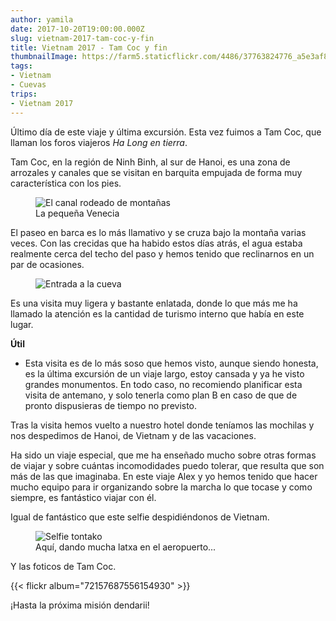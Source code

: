 ```yaml
---
author: yamila
date: 2017-10-20T19:00:00.000Z
slug: vietnam-2017-tam-coc-y-fin
title: Vietnam 2017 - Tam Coc y fin
thumbnailImage: https://farm5.staticflickr.com/4486/37763824776_a5e3af832b_c.jpg
tags:
- Vietnam
- Cuevas
trips:
- Vietnam 2017
---
```


Último día de este viaje y última excursión. Esta vez fuimos a Tam Coc, que llaman los foros viajeros <em>Ha Long en tierra</em>.

<!--more-->

Tam Coc, en la región de Ninh Binh, al sur de Hanoi, es una zona de arrozales y canales que se visitan en barquita empujada de forma muy característica con los pies.

<figure class="pano">
<img src="https://c1.staticflickr.com/5/4462/37812227971_9f8a776fc3_o.jpg" alt="El canal rodeado de montañas" />
<figcaption>La pequeña Venecia</figcaption>
</figure>

El paseo en barca es lo más llamativo y se cruza bajo la montaña varias veces. Con las crecidas que ha habido estos días atrás, el agua estaba realmente cerca del techo del paso y hemos tenido que reclinarnos en un par de ocasiones.

<figure>
<img src="https://farm5.staticflickr.com/4486/37763824776_a5e3af832b_c.jpg" alt="Entrada a la cueva" />
</figure>

Es una visita muy ligera y bastante enlatada, donde lo que más me ha llamado la atención es la cantidad de turismo interno que había en este lugar.

<strong>Útil</strong>

- Esta visita es de lo más soso que hemos visto, aunque siendo honesta, es la última excursión de un viaje largo, estoy cansada y ya he visto grandes monumentos. En todo caso, no recomiendo planificar esta visita de antemano, y solo tenerla como plan B en caso de que de pronto dispusieras de tiempo no previsto.

Tras la visita hemos vuelto a nuestro hotel donde teníamos las mochilas y nos despedimos de Hanoi, de Vietnam y de las vacaciones.

Ha sido un viaje especial, que me ha enseñado mucho sobre otras formas de viajar y sobre cuántas incomodidades puedo tolerar, que resulta que son más de las que imaginaba. En este viaje Alex y yo hemos tenido que hacer mucho equipo para ir organizando sobre la marcha lo que tocase y como siempre, es fantástico viajar con él.

Igual de fantástico que este selfie despidiéndonos de Vietnam.

<figure>
<img src="https://farm5.staticflickr.com/4464/37812233411_d6035b3aac_c.jpg" alt="Selfie tontako" />
<figcaption>Aquí, dando mucha latxa en el aeropuerto...</figcaption>
</figure>

Y las foticos de Tam Coc.

{{< flickr album="72157687556154930" >}}

¡Hasta la próxima misión dendarii!
